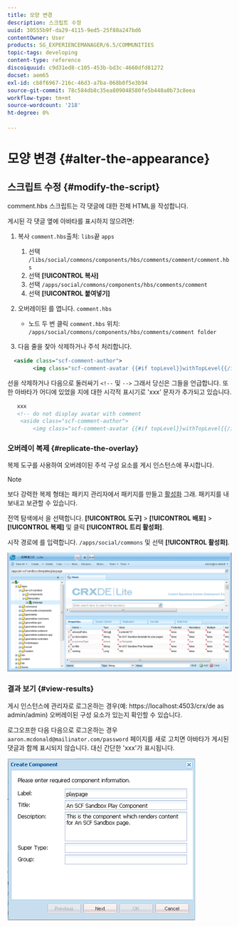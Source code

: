```yaml
---
title: 모양 변경
description: 스크립트 수정
uuid: 30555b9f-da29-4115-9ed5-25f80a247bd6
contentOwner: User
products: SG_EXPERIENCEMANAGER/6.5/COMMUNITIES
topic-tags: developing
content-type: reference
discoiquuid: c9d31ed8-c105-453b-bd3c-4660dfd81272
docset: aem65
exl-id: cb8f6967-216c-46d3-a7ba-068b0f5e3b94
source-git-commit: 78c584db8c35ea809048580fe5b440a0b73c8eea
workflow-type: tm+mt
source-wordcount: '218'
ht-degree: 0%

---
```


# 모양 변경 {#alter-the-appearance}

## 스크립트 수정 {#modify-the-script}

comment.hbs 스크립트는 각 댓글에 대한 전체 HTML을 작성합니다.

게시된 각 댓글 옆에 아바타를 표시하지 않으려면:

1. 복사 `comment.hbs`출처: `libs`끝 `apps`

   1. 선택 `/libs/social/commons/components/hbs/comments/comment/comment.hbs`
   1. 선택 **[!UICONTROL 복사]**
   1. 선택 `/apps/social/commons/components/hbs/comments/comment`
   1. 선택 **[!UICONTROL 붙여넣기]**

1. 오버레이된 를 엽니다. `comment.hbs`

   * 노드 두 번 클릭 `comment.hbs` 위치: `/apps/social/commons/components/hbs/comments/comment folder`

1. 다음 줄을 찾아 삭제하거나 주석 처리합니다.

```xml
  <aside class="scf-comment-author">
        <img class="scf-comment-avatar {{#if topLevel}}withTopLevel{{/if}}" src="{{author.avatarUrl}}"></img>
```

선을 삭제하거나 다음으로 둘러싸기 `<!--` 및 `-->` 그래서 당신은 그들을 언급합니다. 또한 아바타가 어디에 있었을 지에 대한 시각적 표시기로 &#39;xxx&#39; 문자가 추가되고 있습니다.

```xml
   xxx
   <!-- do not display avatar with comment
    <aside class="scf-comment-author">
        <img class="scf-comment-avatar {{#if topLevel}}withTopLevel{{/if}}" src="{{author.avatarUrl}}"></img>
```

### 오버레이 복제 {#replicate-the-overlay}

복제 도구를 사용하여 오버레이된 주석 구성 요소를 게시 인스턴스에 푸시합니다.

>[!NOTE]
>
>보다 강력한 복제 형태는 패키지 관리자에서 패키지를 만들고 [활성화](/help/sites-administering/package-manager.md#replicating-packages) 그래. 패키지를 내보내고 보관할 수 있습니다.

전역 탐색에서 을 선택합니다. **[!UICONTROL 도구]** > **[!UICONTROL 배포]** > **[!UICONTROL 복제]** 및 클릭 **[!UICONTROL 트리 활성화]**.

시작 경로에 를 입력합니다. `/apps/social/commons` 및 선택 **[!UICONTROL 활성화]**.

![verify-content-template](assets/verify-content-template.png)

### 결과 보기 {#view-results}

게시 인스턴스에 관리자로 로그온하는 경우(예: https://localhost:4503/crx/de as admin/admin) 오버레이된 구성 요소가 있는지 확인할 수 있습니다.

로그오프한 다음 다음으로 로그온하는 경우 `aaron.mcdonald@mailinator.com/password` 페이지를 새로 고치면 아바타가 게시된 댓글과 함께 표시되지 않습니다. 대신 간단한 &#39;xxx&#39;가 표시됩니다.

![create-template-component](assets/create-template-component.png)
